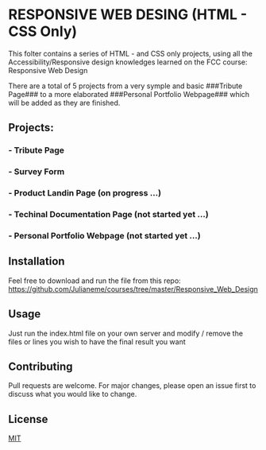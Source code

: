 # RESPONSIVE WEB DESING (HTML - CSS Only)

This folter contains a series of HTML - and CSS only projects, using all the Accessibility/Responsive design knowledges learned on the FCC course: Responsive Web Design

There are a total of 5 projects from a very symple and basic ###Tribute Page### to a more elaborated ###Personal Portfolio Webpage### which will be added as they are finished.

## Projects:

### - Tribute Page
### - Survey Form
### - Product Landin Page (on progress ...)
### - Techinal Documentation Page (not started yet ...)
### - Personal Portfolio Webpage (not started yet ...)


## Installation

Feel free to download and run the file from this repo:
https://github.com/Julianeme/courses/tree/master/Responsive_Web_Design


## Usage

Just run the index.html file on your own server and modify / remove the files or
lines you wish to have the final result you want

## Contributing
Pull requests are welcome. For major changes, please open an issue first to discuss what you would like to change.


## License
[MIT](https://choosealicense.com/licenses/mit/)